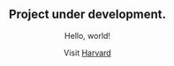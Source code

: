 <html lang="en">
  <body style="text-align:center;">
    <h2>Project under development.</h2>
    <p>Hello, world!</p>
    <p></p>
    <p>Visit <a href="https://www.harvard.edu/">Harvard</a></p>
  </body>
</html>
